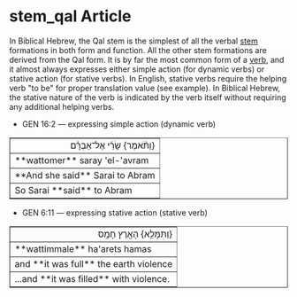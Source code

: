 # stem_qal Article
In Biblical Hebrew, the Qal stem is the simplest of all the verbal [stem](https://git.door43.org/Door43/en-uhg/src/master/content/stem/02.md) formations in both form and function.  All the other stem formations are derived from the Qal form. It is by far the most common form of a [verb](https://git.door43.org/Door43/en-uhg/src/master/content/verb/02.md), and it almost always expresses either simple action (for dynamic verbs) or stative action (for stative verbs). In English, stative verbs require the helping verb "to be" for proper translation value (see example).  In Biblical Hebrew, the stative nature of the verb is indicated by the verb itself without requiring any additional helping verbs.

* GEN 16:2 –– expressing simple action (dynamic verb)
<table border="1" class="docutils">
<colgroup>
<col width="100%" />
</colgroup>
<tbody valign="top">
<tr class="row-odd" align="right"><td>וַתֹּ֨אמֶר} שָׂרַ֜י אֶל־אַבְרָ֗ם}</td>
</tr>
<tr class="row-even"><td>**wattomer** saray 'el-'avram</td>
</tr>
<tr class="row-odd"><td>**And she said** Sarai to Abram</td>
</tr>
<tr class="row-even"><td>So Sarai **said** to Abram</td>
</tr>
</tbody>
</table>

* GEN 6:11 –– expressing stative action (stative verb)
<table border="1" class="docutils">
<colgroup>
<col width="100%" />
</colgroup>
<tbody valign="top">
<tr class="row-odd" align="right"><td>וַתִּמָּלֵ֥א} הָאָ֖רֶץ חָמָֽס}</td>
</tr>
<tr class="row-even"><td>**wattimmale** ha'arets hamas</td>
</tr>
<tr class="row-odd"><td>and **it was full** the earth violence</td>
</tr>
<tr class="row-even"><td>...and **it was filled** with violence.</td>
</tr>
</tbody>
</table>
